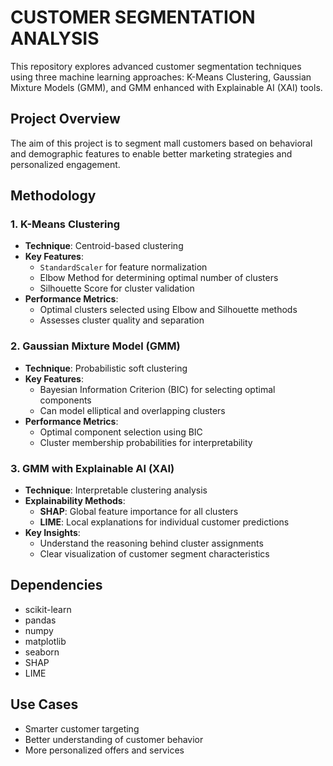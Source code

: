 # CUSTOMER SEGMENTATION ANALYSIS
This repository explores advanced customer segmentation techniques using three machine learning approaches: K-Means Clustering, Gaussian Mixture Models (GMM), and GMM enhanced with Explainable AI (XAI) tools.
## Project Overview 
The aim of this project is to segment mall customers based on behavioral and demographic features to enable better marketing strategies and personalized engagement.
## Methodology 
### 1. K-Means Clustering
- **Technique**: Centroid-based clustering
- **Key Features**:
  - `StandardScaler` for feature normalization
  - Elbow Method for determining optimal number of clusters
  - Silhouette Score for cluster validation
- **Performance Metrics**:
  - Optimal clusters selected using Elbow and Silhouette methods
  - Assesses cluster quality and separation
### 2. Gaussian Mixture Model (GMM)
- **Technique**: Probabilistic soft clustering
- **Key Features**:
  - Bayesian Information Criterion (BIC) for selecting optimal components
  - Can model elliptical and overlapping clusters
- **Performance Metrics**:
  - Optimal component selection using BIC
  - Cluster membership probabilities for interpretability
### 3. GMM with Explainable AI (XAI)
- **Technique**: Interpretable clustering analysis
- **Explainability Methods**:
  - **SHAP**: Global feature importance for all clusters
  - **LIME**: Local explanations for individual customer predictions
- **Key Insights**:
  - Understand the reasoning behind cluster assignments
  - Clear visualization of customer segment characteristics
## Dependencies
- scikit-learn
- pandas
- numpy
- matplotlib
- seaborn
- SHAP
- LIME
## Use Cases
- Smarter customer targeting
- Better understanding of customer behavior
- More personalized offers and services
